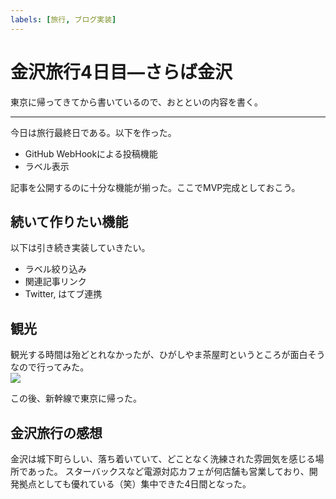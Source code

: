```yaml
---
labels: [旅行, ブログ実装]
---
```


# 金沢旅行4日目—さらば金沢

東京に帰ってきてから書いているので、おとといの内容を書く。

---

今日は旅行最終日である。以下を作った。

- GitHub WebHookによる投稿機能
- ラベル表示

記事を公開するのに十分な機能が揃った。ここでMVP完成としておこう。

## 続いて作りたい機能

以下は引き続き実装していきたい。

- ラベル絞り込み
- 関連記事リンク
- Twitter, はてブ連携

## 観光

観光する時間は殆どとれなかったが、ひがしやま茶屋町というところが面白そうなので行ってみた。<br>
![](https://dl.dropboxusercontent.com/s/vnjrjfjssqv6i1c/20190428-higachichayamachi.jpg)

この後、新幹線で東京に帰った。

## 金沢旅行の感想

金沢は城下町らしい、落ち着いていて、どことなく洗練された雰囲気を感じる場所であった。
スターバックスなど電源対応カフェが何店舗も営業しており、開発拠点としても優れている（笑）集中できた4日間となった。
